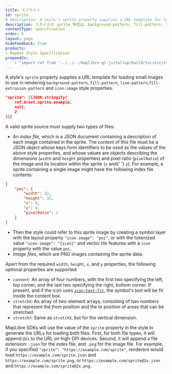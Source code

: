 ```yaml
---
title: スプライト
id: sprite
# description: A style's sprite property supplies a URL template for loading small images to use in rendering background-pattern, fill-pattern, line-pattern,fill-extrusion-pattern and icon-image style properties.
description: スタイルの sprite 特性は、background-pattern, fill-pattern, line-pattern, fill-extrusion-pattern および icon-image スタイル特性の描画に使用する小さな画像を読み込むための URL テンプレートを提供します。
contentType: specification
order: 5
layout: page
hideFeedback: true
products:
- Mapbox Style Specification
prependJs:
    - "import ref from '../../../maplibre-gl-js/rollup/build/tsc/src/style-spec/reference/latest';"
---
```


A style's `sprite` property supplies a URL template for loading small images to use in rendering `background-pattern`, `fill-pattern`, `line-pattern`,`fill-extrusion-pattern` and `icon-image` style properties.

```json
"sprite": {{JSON.stringify(
    ref.$root.sprite.example,
    null,
    2
)}}
```

A valid sprite source must supply two types of files:

- An _index file_, which is a JSON document containing a description of each image contained in the sprite. The content of this file must be a JSON object whose keys form identifiers to be used as the values of the above style properties, and whose values are objects describing the dimensions (`width` and `height` properties) and pixel ratio (`pixelRatio`) of the image and its location within the sprite (`x` and{' '} `y`). For example, a sprite containing a single image might have the following index file contents:

```json
{
    "poi": {
        "width": 32,
        "height": 32,
        "x": 0,
        "y": 0,
        "pixelRatio": 1
    }
}
```

- Then the style could refer to this sprite image by creating a symbol layer with the layout property `"icon-image": "poi"`, or with the tokenized value  `"icon-image": "{icon}"` and vector tile features with a `icon` property with the value `poi`.
- _Image files_, which are PNG images containing the sprite data.

Apart from the required `width`, `height`, `x`, and `y` properties, the following optional properties are supported:
<!-- copyeditor ignore retext-passive -->
- `content`: An array of four numbers, with the first two specifying the left, top corner, and the last two specifying the right, bottom corner. If present, and if the icon uses [`icon-text-fit`](/ja-maplibre-gl-js-docs/style-spec/layers/#layout-symbol-icon-text-fit), the symbol's text will be fit inside the content box.
- `stretchX`: An array of two-element arrays, consisting of two numbers that represent the _from_ position and the _to_ position of areas that can be stretched.
- `stretchY`: Same as `stretchX`, but for the vertical dimension.

MapLibre SDKs will use the value of the `sprite` property in the style to generate the URLs for loading both files. First, for both file types, it will append `@2x` to the URL on high-DPI devices. Second, it will append a file extension: `.json` for the index file, and `.png` for the image file. For example, if you specified `"sprite": "https://example.com/sprite"`, renderers would load `https://example.com/sprite.json` and `https://example.com/sprite.png`, or `https://example.com/sprite@2x.json` and `https://example.com/sprite@2x.png`.

